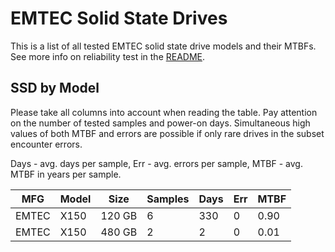EMTEC Solid State Drives
========================

This is a list of all tested EMTEC solid state drive models and their MTBFs. See
more info on reliability test in the [README](https://github.com/bsdhw/SMART).

SSD by Model
------------

Please take all columns into account when reading the table. Pay attention on the
number of tested samples and power-on days. Simultaneous high values of both MTBF
and errors are possible if only rare drives in the subset encounter errors.

Days - avg. days per sample,
Err  - avg. errors per sample,
MTBF - avg. MTBF in years per sample.

| MFG       | Model              | Size   | Samples | Days  | Err   | MTBF |
|-----------|--------------------|--------|---------|-------|-------|------|
| EMTEC     | X150               | 120 GB | 6       | 330   | 0     | 0.90   |
| EMTEC     | X150               | 480 GB | 2       | 2     | 0     | 0.01   |
